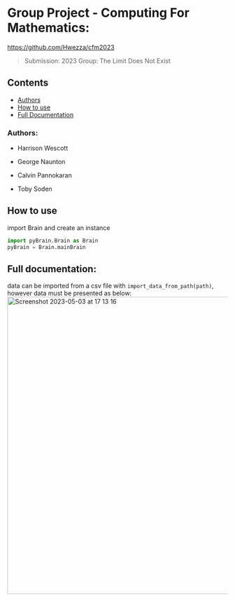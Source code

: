 # Group Project - Computing For Mathematics:

<https://github.com/Hwezza/cfm2023>

> Submission: 2023
> Group: The Limit Does Not Exist

## Contents

- <a href="https://github.com/Hwezza/cfm2023/edit/main/README.md#authors">Authors</a>
- <a href="https://github.com/Hwezza/cfm2023/edit/main/README.md#how-to-use">How to use</a>
- <a href="https://github.com/Hwezza/cfm2023/edit/main/README.md#full-documentation">Full Documentation</a>


### Authors:

- Harrison Wescott

- George Naunton

- Calvin Pannokaran

- Toby Soden

## How to use

import Brain and create an instance

``` python
import pyBrain.Brain as Brain
pyBrain = Brain.mainBrain
```

## Full documentation:

data can be imported from a csv file with `import_data_from_path(path)`, however data must be presented as below:
<img width="678" alt="Screenshot 2023-05-03 at 17 13 16" src="https://user-images.githubusercontent.com/34777353/235976596-b4ec07f6-d7e9-4172-b748-3ab6fb096560.png">
